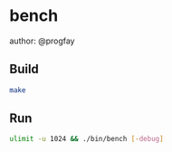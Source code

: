 # bench

author: @progfay

## Build

```sh
make
```

## Run

```sh
ulimit -u 1024 && ./bin/bench [-debug]
```
